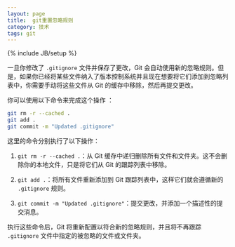 ```yaml
---
layout: page
title:  git重置忽略规则
category: 技术
tags: git
---
```

{% include JB/setup %}

一旦你修改了 `.gitignore` 文件并保存了更改，Git 会自动使用新的忽略规则。但是，如果你已经将某些文件纳入了版本控制系统并且现在想要将它们添加到忽略列表中，你需要手动将这些文件从 Git 的缓存中移除，然后再提交更改。

你可以使用以下命令来完成这个操作 ：

```bash
git rm -r --cached .
git add .
git commit -m "Updated .gitignore"
```

这里的命令分别执行了以下操作：

1. `git rm -r --cached .`：从 Git 缓存中递归删除所有文件和文件夹。这不会删除你的本地文件，只是将它们从 Git 的跟踪列表中移除。

2. `git add .`：将所有文件重新添加到 Git 跟踪列表中，这样它们就会遵循新的 `.gitignore` 规则。

3. `git commit -m "Updated .gitignore"`：提交更改，并添加一个描述性的提交消息。

执行这些命令后，Git 将重新配置以符合新的忽略规则，并且将不再跟踪 `.gitignore` 文件中指定的被忽略的文件或文件夹。
